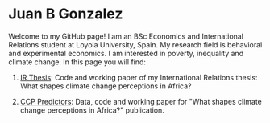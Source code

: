 # Juan B Gonzalez

Welcome to my GitHub page! 
I am an BSc Economics and International Relations student at Loyola University, Spain. My research field is behavioral and experimental economics. I am interested in poverty, inequality and climate change. In this page you will find: 

1. [IR Thesis](https://github.com/jbgb13/PredictorsCCP): Code and working paper of my International Relations thesis: What shapes climate change perceptions in Africa? 

2. [CCP Predictors](https://github.com/jbgb13/PredictorsCCP_PLOS.git): Data, code and working paper for "What shapes climate change perceptions in Africa?" publication.
